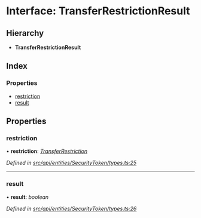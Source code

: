 # Interface: TransferRestrictionResult

## Hierarchy

* **TransferRestrictionResult**

## Index

### Properties

* [restriction](transferrestrictionresult.md#restriction)
* [result](transferrestrictionresult.md#result)

## Properties

###  restriction

• **restriction**: *[TransferRestriction](transferrestriction.md)*

*Defined in [src/api/entities/SecurityToken/types.ts:25](https://github.com/PolymathNetwork/polymesh-sdk/blob/56921667/src/api/entities/SecurityToken/types.ts#L25)*

___

###  result

• **result**: *boolean*

*Defined in [src/api/entities/SecurityToken/types.ts:26](https://github.com/PolymathNetwork/polymesh-sdk/blob/56921667/src/api/entities/SecurityToken/types.ts#L26)*
